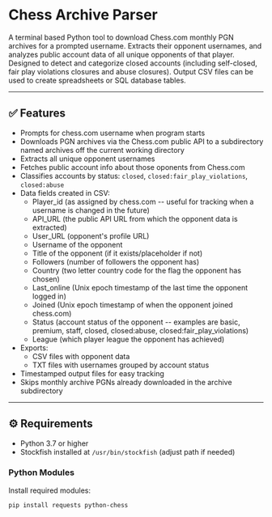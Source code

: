 # Chess Archive Parser

A terminal based Python tool to download Chess.com monthly PGN archives for a prompted username. Extracts their opponent usernames, and analyzes public account data of all unique opponents of that player. Designed to detect and categorize closed accounts (including self-closed, fair play violations closures and abuse closures). Output CSV files can be used to create spreadsheets or SQL database tables.

---

## ✅ Features

- Prompts for chess.com username when program starts
- Downloads PGN archives via the Chess.com public API to a subdirectory named archives off the current working directory
- Extracts all unique opponent usernames
- Fetches public account info about those oponents from Chess.com
- Classifies accounts by status: `closed`, `closed:fair_play_violations`, `closed:abuse`
- Data fields created in CSV:
  - Player_id (as assigned by chess.com -- useful for tracking when a username is changed in the future)
  - API_URL (the public API URL from which the opponent data is extracted)
  - User_URL (opponent's profile URL)
  - Username of the opponent
  - Title of the opponent (if it exists/placeholder if not)
  - Followers (number of followers the opponent has)
  - Country (two letter country code for the flag the opponent has chosen)
  - Last_online (Unix epoch timestamp of the last time the opponent logged in)
  - Joined (Unix epoch timestamp of when the opponent joined chess.com)
  - Status (account status of the opponent -- examples are basic, premium, staff, closed, closed:abuse, closed:fair_play_violations)
  - League (which player league the opponent has achieved)
- Exports:
  - CSV files with opponent data
  - TXT files with usernames grouped by account status
- Timestamped output files for easy tracking
- Skips monthly archive PGNs already downloaded in the archive subdirectory

---

## ⚙️ Requirements

- Python 3.7 or higher
- Stockfish installed at `/usr/bin/stockfish` (adjust path if needed)

### Python Modules

Install required modules:

```bash
pip install requests python-chess

